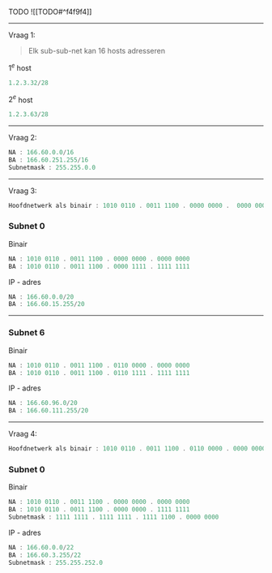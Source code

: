 TODO
![[TODO#^f4f9f4]]

---

Vraag 1:
>Elk sub-sub-net kan 16 hosts adresseren

$1^{e}$ host
```js
1.2.3.32/28
```

$2^e$ host
```js
1.2.3.63/28
```
---
Vraag 2:

```js
NA : 166.60.0.0/16
BA : 166.60.251.255/16
Subnetmask : 255.255.0.0
````
---
Vraag 3:

```js
Hoofdnetwerk als binair : 1010 0110 . 0011 1100 . 0000 0000 .  0000 0000
```

### Subnet 0
Binair 
```js
NA : 1010 0110 . 0011 1100 . 0000 0000 . 0000 0000
BA : 1010 0110 . 0011 1100 . 0000 1111 . 1111 1111
```

IP - adres
```js
NA : 166.60.0.0/20
BA : 166.60.15.255/20
```
---
### Subnet 6
Binair 
```js
NA : 1010 0110 . 0011 1100 . 0110 0000 . 0000 0000
BA : 1010 0110 . 0011 1100 . 0110 1111 . 1111 1111
```

IP - adres
```js
NA : 166.60.96.0/20
BA : 166.60.111.255/20
```
---
Vraag 4:
```js
Hoofdnetwerk als binair : 1010 0110 . 0011 1100 . 0110 0000 . 0000 0000
```
### Subnet 0
Binair 
```js
NA : 1010 0110 . 0011 1100 . 0000 0000 . 0000 0000
BA : 1010 0110 . 0011 1100 . 0000 0000 . 1111 1111
Subnetmask : 1111 1111 . 1111 1111 . 1111 1100 . 0000 0000
```

IP - adres
```js
NA : 166.60.0.0/22
BA : 166.60.3.255/22
Subnetmask : 255.255.252.0
```
